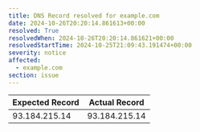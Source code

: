 ```yaml
---
title: DNS Record resolved for example.com
date: 2024-10-26T20:20:14.861613+00:00
resolved: True
resolvedWhen: 2024-10-26T20:20:14.861621+00:00
resolvedStartTime: 2024-10-25T21:09:43.191474+00:00
severity: notice
affected:
  - example.com
section: issue
---
```


| Expected Record  | Actual Record  |
|------------------|----------------|
| 93.184.215.14 | 93.184.215.14 |
